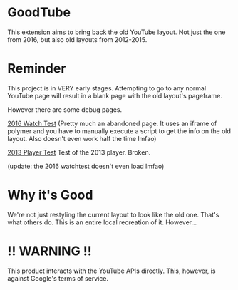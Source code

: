 # GoodTube

This extension aims to bring back the old YouTube layout.
Not just the one from 2016, but also old layouts from 2012-2015.

# Reminder

This project is in VERY early stages.
Attempting to go to any normal YouTube page will result in a blank page with the
old layout's pageframe.

However there are some debug pages.


[2016 Watch Test](https://www.youtube.com/gt/debug/2016/watchtest?v=dQw4w9WgXcQ) (Pretty much an abandoned page. It uses an iframe of polymer and you have to manually execute a script to get the info on the old layout. Also doesn't even work half the time lmfao)


[2013 Player Test](https://www.youtube.com/gt/debug/2013/playertest) Test of the 2013 player. Broken.

(update: the 2016 watchtest doesn't even load lmfao)

# Why it's Good

We're not just restyling the current layout to look like the old one.
That's what others do. This is an entire local recreation of it.
However...

# !! WARNING !!

This product interacts with the YouTube APIs directly.
This, however, is against Google's terms of service.
